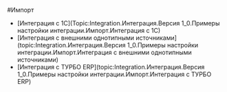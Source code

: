 ﻿#Импорт

- [Интеграция с 1С](Topic:Integration.Интеграция.Версия 1_0.Примеры настройки интеграции.Импорт.Интеграция с 1С)
- [Интеграция с внешними однотипными источниками](topic:Integration.Интеграция.Версия 1_0.Примеры настройки интеграции.Импорт.Интеграция с внешними однотипными источниками)
- [Интеграция с ТУРБО ERP](topic:Integration.Интеграция.Версия 1_0.Примеры настройки интеграции.Импорт.Интеграция с ТУРБО ERP)